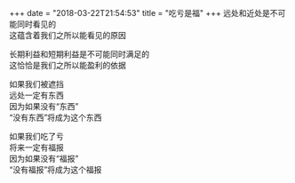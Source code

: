 +++
date = "2018-03-22T21:54:53"
title = "吃亏是福"
+++
远处和近处是不可能同时看见的  
这蕴含着我们之所以能看见的原因  
  
长期利益和短期利益是不可能同时满足的  
这恰恰是我们之所以能盈利的依据  
  
如果我们被遮挡  
远处一定有东西  
因为如果没有“东西”  
“没有东西”将成为这个东西  
  
如果我们吃了亏  
将来一定有福报  
因为如果没有“福报”  
“没有福报”将成为这个福报  